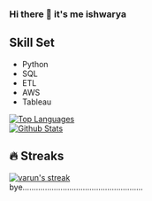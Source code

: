 ### Hi there 👋 it's me ishwarya
<h2> Skill Set </h2>

- Python
- SQL
- ETL
- AWS
- Tableau

<a href="https://github.com/ishbindu/github-readme-stats"><img alt="Top Languages" src="https://github-readme-stats.vercel.app/api/top-langs/?username=ishbindu&langs_count=8&count_private=true&layout=compact&theme=react&hide_border=true&bg_color=0D1117" /></a>  
<a href="https://github.com/ishbindu/github-readme-stats"><img alt="Github Stats" src="https://github-readme-stats.vercel.app/api?username=ishbindu&show_icons=true&count_private=true&theme=react&hide_border=true&bg_color=0D1117" /></a>

## 🔥 Streaks

<!-- GitHub Readme Streak Stats - https://github.com/ishbindu/github-readme-streak-stats -->
  <a href="https://github.com/ishbindu/github-readme-streak-stats">
    <img title="🔥 Get streak stats for your profile at git.io/streak-stats" alt="varun's streak" src="https://github-readme-streak-stats.herokuapp.com?user=ishbindu&theme=monokai-metallian&hide_border=true"/>
  </a>
<br>bye......................................................</br>

<!--
**ishbindu/ishbindu** is a ✨ _special_ ✨ repository because its `README.md` (this file) appears on your GitHub profile.

Here are some ideas to get you started:

- 🔭 I’m currently working on ...
- 🌱 I’m currently learning ...
- 👯 I’m looking to collaborate on ...
- 🤔 I’m looking for help with ...
- 💬 Ask me about ...
- 📫 How to reach me: ...
- 😄 Pronouns: ...
- ⚡ Fun fact: ...
-->
